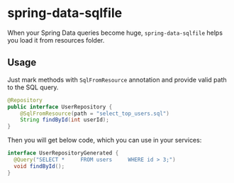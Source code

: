 # spring-data-sqlfile

When your Spring Data queries become huge, `spring-data-sqlfile` helps you load it from resources folder.

## Usage

Just mark methods with `SqlFromResource` annotation and provide valid path to the SQL query.

```java
@Repository
public interface UserRepository {
    @SqlFromResource(path = "select_top_users.sql")
    String findById(int userId);
}
```

Then you will get below code, which you can use in your services:

```java
interface UserRepositoryGenerated {
  @Query("SELECT *     FROM users     WHERE id > 3;")
  void findById();
}
```
